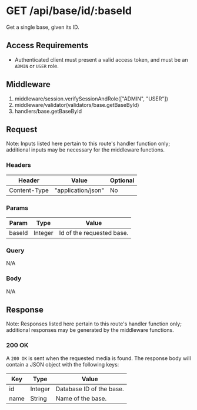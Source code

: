 # GET /api/base/id/:baseId

Get a single base, given its ID.

## Access Requirements

- Authenticated client must present a valid access token, and must be an `ADMIN` or `USER` role.

## Middleware

1. middleware/session.verifySessionAndRole(["ADMIN", "USER"])
2. middleware/validator(validators/base.getBaseById)
3. handlers/base.getBaseById

## Request

Note: Inputs listed here pertain to this route's handler function only; additional inputs may be necessary for the middleware functions.

### Headers

|Header|Value|Optional|
|-|-|-|
|Content-Type|"application/json"|No|

### Params

|Param|Type|Value|
|-|-|-|
|baseId|Integer|Id of the requested base.|

### Query

N/A

### Body

N/A

## Response

Note: Responses listed here pertain to this route's handler function only; additional responses may be generated by the middleware functions.

### 200 OK

A `200 OK` is sent when the requested media is found.  The response body will contain a JSON object with the following keys:

|Key|Type|Value|
|-|-|-|
|id|Integer|Database ID of the base.|
|name|String|Name of the base.|